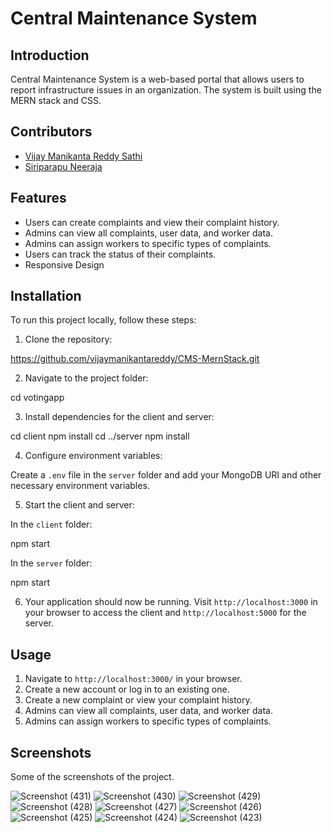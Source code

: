 # Central Maintenance System

## Introduction

Central Maintenance System is a web-based portal that allows users to report infrastructure issues in an organization. The system is built using the MERN stack and CSS.

## Contributors

- [Vijay Manikanta Reddy Sathi](https://github.com/vijaymanikantareddy)
- [Siriparapu Neeraja](https://github.com/neerajasiraparapu)


## Features

- Users can create complaints and view their complaint history.
- Admins can view all complaints, user data, and worker data.
- Admins can assign workers to specific types of complaints.
- Users can track the status of their complaints.
- Responsive Design


## Installation

To run this project locally, follow these steps:

1. Clone the repository:

https://github.com/vijaymanikantareddy/CMS-MernStack.git

2. Navigate to the project folder:

cd votingapp

3. Install dependencies for the client and server:

cd client
npm install
cd ../server
npm install

4. Configure environment variables:

Create a `.env` file in the `server` folder and add your MongoDB URI and other necessary environment variables.

5. Start the client and server:

In the `client` folder:

npm start

In the `server` folder:

npm start

6. Your application should now be running. Visit `http://localhost:3000` in your browser to access the client and `http://localhost:5000` for the server.

## Usage

1. Navigate to `http://localhost:3000/` in your browser.
2. Create a new account or log in to an existing one.
3. Create a new complaint or view your complaint history.
4. Admins can view all complaints, user data, and worker data.
5. Admins can assign workers to specific types of complaints.


## Screenshots
Some of the screenshots of the project.

![Screenshot (431)](https://github.com/vijaymanikantareddy/CMS-MernStack/assets/83952736/2f79b6eb-cb7c-44e5-8943-adbf87a6d03d)
![Screenshot (430)](https://github.com/vijaymanikantareddy/CMS-MernStack/assets/83952736/0b63bf74-8bc9-41b0-88d8-3c2f4eb9b88e)
![Screenshot (429)](https://github.com/vijaymanikantareddy/CMS-MernStack/assets/83952736/7b8cd2c5-b8c9-45d9-a652-4d92093b1686)
![Screenshot (428)](https://github.com/vijaymanikantareddy/CMS-MernStack/assets/83952736/41974dee-ac55-496f-a1cc-7ec5fb7c6fca)
![Screenshot (427)](https://github.com/vijaymanikantareddy/CMS-MernStack/assets/83952736/c24c13a3-58e8-459e-b3c4-7d044717acd5)
![Screenshot (426)](https://github.com/vijaymanikantareddy/CMS-MernStack/assets/83952736/3d25b13d-a638-456f-84a4-27abe3c984a6)
![Screenshot (425)](https://github.com/vijaymanikantareddy/CMS-MernStack/assets/83952736/021bb7a0-d679-4fc4-8421-1ef37628f4ce)
![Screenshot (424)](https://github.com/vijaymanikantareddy/CMS-MernStack/assets/83952736/7241834a-176f-4981-a8ea-66eb0e4e0100)
![Screenshot (423)](https://github.com/vijaymanikantareddy/CMS-MernStack/assets/83952736/b4223a73-eb2e-4006-891e-09e3bcaa244b)
